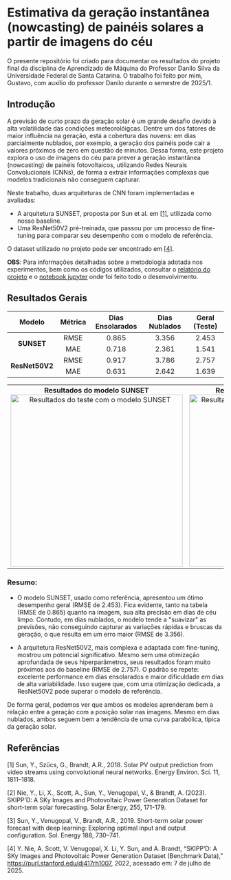 # Estimativa da geração instantânea (nowcasting) de painéis solares a partir de imagens do céu

 O presente repositório foi criado para documentar os resultados do projeto final da disciplina de Aprendizado de Máquina do Professor Danilo Silva da Universidade Federal de Santa Catarina.
 O trabalho foi feito por mim, Gustavo, com auxílio do professor Danilo durante o semestre de 2025/1.

## Introdução

A previsão de curto prazo da geração solar é um grande desafio devido à alta volatilidade das condições meteorolóigcas. Dentre um dos fatores de maior influência na geração, está a cobertura das nuvens: em dias parcialmente nublados, por exemplo, a geração dos painéis pode cair a valores próximos de zero em questão de minutos. Dessa forma, este projeto explora o uso de imagens do céu para prever a geração instantânea (nowcasting) de painéis fotovoltaicos, utilizando Redes Neurais Convolucionais (CNNs), de forma a extrair informações complexas que modelos tradicionais não conseguem capturar.

Neste trabalho, duas arquiteturas de CNN foram implementadas e avaliadas:

- A arquitetura SUNSET, proposta por Sun et al. em [[1]](#1), utilizada como nosso baseline.
- Uma ResNet50V2 pré-treinada, que passou por um processo de fine-tuning para comparar seu desempenho com o modelo de referência.

O dataset utilizado no projeto pode ser encontrado em [[4]](#4). 

**OBS**: Para informações detalhadas sobre a metodologia adotada nos experimentos, bem como os códigos utilizados, consultar o [relatório do projeto](Relatorio-Projeto-Final-EEL7513-Gustavo-F-Bento.pdf) e o [notebook jupyter](solar_nowcasting_using_cnns.ipynb) onde foi feito todo o desenvolvimento.


## Resultados Gerais

<div align="center">
  <table>
    <thead>
      <tr>
        <th>Modelo</th>
        <th>Métrica</th>
        <th>Dias Ensolarados</th>
        <th>Dias Nublados</th>
        <th>Geral (Teste)</th>
      </tr>
    </thead>
    <tbody>
      <tr>
        <td rowspan="2" style="vertical-align: middle; text-align: center;"><b>SUNSET</b></td>
        <td align="center">RMSE</td>
        <td align="center">0.865</td>
        <td align="center">3.356</td>
        <td align="center">2.453</td>
      </tr>
      <tr>
        <td align="center">MAE</td>
        <td align="center">0.718</td>
        <td align="center">2.361</td>
        <td align="center">1.541</td>
      </tr>
      <tr>
        <td rowspan="2" style="vertical-align: middle; text-align: center;"><b>ResNet50V2</b></td>
        <td align="center">RMSE</td>
        <td align="center">0.917</td>
        <td align="center">3.786</td>
        <td align="center">2.757</td>
      </tr>
      <tr>
        <td align="center">MAE</td>
        <td align="center">0.631</td>
        <td align="center">2.642</td>
        <td align="center">1.639</td>
      </tr>
    </tbody>
  </table>
</div>

<div align="center">
  <table>
    <tr>
      <td align="center">
        <b>Resultados do modelo SUNSET</b><br>
        <img width="400" alt="Resultados do teste com o modelo SUNSET" src="https://github.com/user-attachments/assets/f6534f96-b097-4ee6-aca8-aa22ead185e5">
      </td>
      <td align="center">
        <b>Resultados do modelo ResNet50V2</b><br>
        <img width="400" alt="Resultados do teste com o modelo ResNet50V2" src="https://github.com/user-attachments/assets/91f12e67-3895-454a-8d39-62bd408f161c">
      </td>
    </tr>
  </table>
</div>


### Resumo:
- O modelo SUNSET, usado como referência, apresentou um ótimo desempenho geral (RMSE de 2.453). Fica evidente, tanto na tabela (RMSE de 0.865) quanto na imagem, sua alta precisão em dias de céu limpo. Contudo, em dias nublados, o modelo tende a "suavizar" as previsões, não conseguindo capturar as variações rápidas e bruscas da geração, o que resulta em um erro maior (RMSE de 3.356).

- A arquitetura ResNet50V2, mais complexa e adaptada com fine-tuning, mostrou um potencial significativo. Mesmo sem uma otimização aprofundada de seus hiperparâmetros, seus resultados foram muito próximos aos do baseline (RMSE de 2.757). O padrão se repete: excelente performance em dias ensolarados e maior dificuldade em dias de alta variabilidade. Isso sugere que, com uma otimização dedicada, a ResNet50V2 pode superar o modelo de referência.

De forma geral, podemos ver que ambos os modelos aprenderam bem a relação entre a geração com a posição solar nas imagens. Mesmo em dias nublados, ambos seguem bem a tendência de uma curva parabólica, típica da geração solar.

## Referências
<a id="1">[1]</a> 
Sun, Y., Szűcs, G., Brandt, A.R., 2018. Solar PV output prediction from video streams using convolutional neural networks. Energy Environ. Sci. 11, 1811–1818.

<a id="2">[2]</a> 
Nie, Y., Li, X., Scott, A., Sun, Y., Venugopal, V., & Brandt, A. (2023). SKIPP’D: A SKy Images and Photovoltaic Power Generation Dataset for short-term solar forecasting. Solar Energy, 255, 171-179.

<a id="3">[3]</a> 
Sun, Y., Venugopal, V., Brandt, A.R., 2019. Short-term solar power forecast with deep learning: Exploring optimal input and output configuration. Sol. Energy 188, 730–741.

<a id="4">[4]</a> 
Y. Nie, A. Scott, V. Venugopal, X. Li, Y. Sun, and A. Brandt, “SKIPP’D: A SKy Images and Photovoltaic Power Generation Dataset (Benchmark Data),” https://purl.stanford.edu/dj417rh1007, 2022, acessado em: 7 de julho de 2025.
